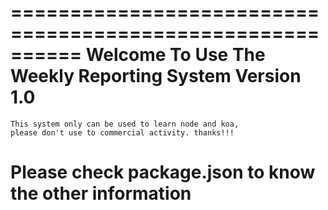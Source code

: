 ==========================================================
  Welcome To Use The Weekly Reporting System Version 1.0
==========================================================
    This system only can be used to learn node and koa,
    please don't use to commercial activity. thanks!!!
  Please check package.json to know the other information
==========================================================
